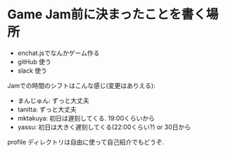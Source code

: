 Game Jam前に決まったことを書く場所
=================================================

* enchat.jsでなんかゲーム作る
* gitHub 使う
* slack 使う

Jamでの時間のシフトはこんな感じ(変更はありえる):

* まんじゅん: ずっと大丈夫
* tanitta: ずっと大丈夫
* mktakuya: 初日は遅刻してくる. 19:00くらいから
* yassu: 初日は大きく遅刻してくる(22:00くらい?) or 30日から

profile ディレクトリは自由に使って自己紹介でもどうぞ.
